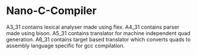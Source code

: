 # Nano-C-Compiler

A3_31 contains lexical analyser made using flex.
A4_31 contains parser made using bison.
A5_31 contains translator for machine independent quad generation.
A6_31 contains target based translator which converts quads to assembly language specific for gcc compilation.
